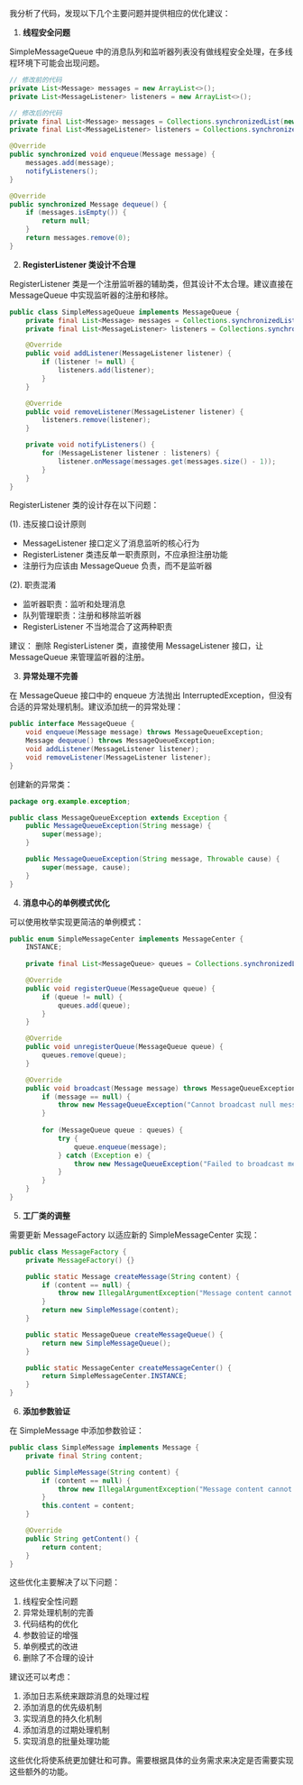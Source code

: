 我分析了代码，发现以下几个主要问题并提供相应的优化建议：

1. **线程安全问题**

SimpleMessageQueue 中的消息队列和监听器列表没有做线程安全处理，在多线程环境下可能会出现问题。

```java:src/main/java/org/example/implement/SimpleMessageQueue.java
// 修改前的代码
private List<Message> messages = new ArrayList<>();
private List<MessageListener> listeners = new ArrayList<>();

// 修改后的代码
private final List<Message> messages = Collections.synchronizedList(new ArrayList<>());
private final List<MessageListener> listeners = Collections.synchronizedList(new ArrayList<>());

@Override
public synchronized void enqueue(Message message) {
    messages.add(message);
    notifyListeners();
}

@Override
public synchronized Message dequeue() {
    if (messages.isEmpty()) {
        return null;
    }
    return messages.remove(0);
}
```

2. **RegisterListener 类设计不合理**

RegisterListener 类是一个注册监听器的辅助类，但其设计不太合理。建议直接在 MessageQueue 中实现监听器的注册和移除。

```java:src/main/java/org/example/implement/SimpleMessageQueue.java
public class SimpleMessageQueue implements MessageQueue {
    private final List<Message> messages = Collections.synchronizedList(new ArrayList<>());
    private final List<MessageListener> listeners = Collections.synchronizedList(new ArrayList<>());

    @Override
    public void addListener(MessageListener listener) {
        if (listener != null) {
            listeners.add(listener);
        }
    }

    @Override
    public void removeListener(MessageListener listener) {
        listeners.remove(listener);
    }

    private void notifyListeners() {
        for (MessageListener listener : listeners) {
            listener.onMessage(messages.get(messages.size() - 1));
        }
    }
}
```
RegisterListener 类的设计存在以下问题：

(1). 违反接口设计原则
- MessageListener 接口定义了消息监听的核心行为
- RegisterListener 类违反单一职责原则，不应承担注册功能
- 注册行为应该由 MessageQueue 负责，而不是监听器

(2). 职责混淆
- 监听器职责：监听和处理消息
- 队列管理职责：注册和移除监听器
- RegisterListener 不当地混合了这两种职责

建议：
删除 RegisterListener 类，直接使用 MessageListener 接口，让 MessageQueue 来管理监听器的注册。

3. **异常处理不完善**

在 MessageQueue 接口中的 enqueue 方法抛出 InterruptedException，但没有合适的异常处理机制。建议添加统一的异常处理：

```java:src/main/java/org/example/interfaces/MessageQueue.java
public interface MessageQueue {
    void enqueue(Message message) throws MessageQueueException;
    Message dequeue() throws MessageQueueException;
    void addListener(MessageListener listener);
    void removeListener(MessageListener listener);
}
```

创建新的异常类：

```java:src/main/java/org/example/exception/MessageQueueException.java
package org.example.exception;

public class MessageQueueException extends Exception {
    public MessageQueueException(String message) {
        super(message);
    }

    public MessageQueueException(String message, Throwable cause) {
        super(message, cause);
    }
}
```

4. **消息中心的单例模式优化**

可以使用枚举实现更简洁的单例模式：

```java:src/main/java/org/example/implement/SimpleMessageCenter.java
public enum SimpleMessageCenter implements MessageCenter {
    INSTANCE;
    
    private final List<MessageQueue> queues = Collections.synchronizedList(new ArrayList<>());

    @Override
    public void registerQueue(MessageQueue queue) {
        if (queue != null) {
            queues.add(queue);
        }
    }

    @Override
    public void unregisterQueue(MessageQueue queue) {
        queues.remove(queue);
    }

    @Override
    public void broadcast(Message message) throws MessageQueueException {
        if (message == null) {
            throw new MessageQueueException("Cannot broadcast null message");
        }
        
        for (MessageQueue queue : queues) {
            try {
                queue.enqueue(message);
            } catch (Exception e) {
                throw new MessageQueueException("Failed to broadcast message", e);
            }
        }
    }
}
```

5. **工厂类的调整**

需要更新 MessageFactory 以适应新的 SimpleMessageCenter 实现：

```java:src/main/java/org/example/factory/MessageFactory.java
public class MessageFactory {
    private MessageFactory() {}

    public static Message createMessage(String content) {
        if (content == null) {
            throw new IllegalArgumentException("Message content cannot be null");
        }
        return new SimpleMessage(content);
    }

    public static MessageQueue createMessageQueue() {
        return new SimpleMessageQueue();
    }

    public static MessageCenter createMessageCenter() {
        return SimpleMessageCenter.INSTANCE;
    }
}
```

6. **添加参数验证**

在 SimpleMessage 中添加参数验证：

```java:src/main/java/org/example/implement/SimpleMessage.java
public class SimpleMessage implements Message {
    private final String content;

    public SimpleMessage(String content) {
        if (content == null) {
            throw new IllegalArgumentException("Message content cannot be null");
        }
        this.content = content;
    }

    @Override
    public String getContent() {
        return content;
    }
}
```

这些优化主要解决了以下问题：
1. 线程安全性问题
2. 异常处理机制的完善
3. 代码结构的优化
4. 参数验证的增强
5. 单例模式的改进
6. 删除了不合理的设计

建议还可以考虑：
1. 添加日志系统来跟踪消息的处理过程
2. 添加消息的优先级机制
3. 实现消息的持久化机制
4. 添加消息的过期处理机制
5. 实现消息的批量处理功能

这些优化将使系统更加健壮和可靠。需要根据具体的业务需求来决定是否需要实现这些额外的功能。
